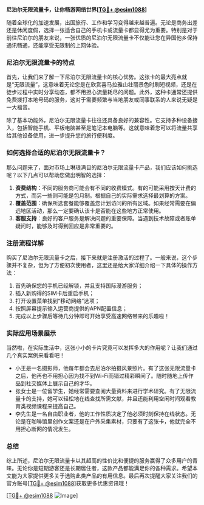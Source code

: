 **尼泊尔无限流量卡，让你畅游网络世界[[TG💪+ @esim1088](https://t.me/s/esim1088)]**

随着全球化的加速发展，出国旅行、工作和学习变得越来越普遍。无论是商务出差还是休闲度假，选择一张适合自己的手机卡或流量卡都显得尤为重要。特别是对于前往尼泊尔的朋友来说，一张优质的尼泊尔无限流量卡不仅能让您在异国他乡保持通讯畅通，还能享受无限制的上网体验。

### 尼泊尔无限流量卡的特点

首先，让我们来了解一下尼泊尔无限流量卡的核心优势。这张卡的最大亮点就是“无限流量”，这意味着无论您是在欣赏喜马拉雅山壮丽景色时刷短视频，还是在徒步过程中实时分享动态，都不用担心流量耗尽的问题。此外，这种卡通常还提供免费拨打本地号码的服务，这对于需要频繁与当地朋友或同事联系的人来说无疑是一大福音。

除了基本功能外，尼泊尔无限流量卡往往还具备良好的兼容性。它支持多种设备接入，包括智能手机、平板电脑甚至是笔记本电脑等。这就意味着您可以将流量共享给其他设备使用，进一步提升您的旅行便利度。

### 如何选择合适的尼泊尔无限流量卡？

那么问题来了，面对市场上琳琅满目的尼泊尔无限流量卡产品，我们应该如何挑选呢？以下几点可以帮助您做出明智的选择：

1. **资费结构**：不同的服务商可能会有不同的收费模式。有的可能采用按天计费的方式，而另一些则可能是包月制。根据自己的实际需求选择最划算的方案。
2. **覆盖范围**：确保所选套餐能够覆盖您计划访问的所有区域。如果经常需要在偏远地区活动，那么一定要确认该卡是否能在这些地方正常使用。
3. **客服支持**：良好的客户服务是解决问题的重要保障。当遇到技术故障或者账单疑问时，能够及时得到回应是非常重要的。

### 注册流程详解

购买了尼泊尔无限流量卡之后，接下来就是注册激活的过程了。一般来说，这个步骤并不复杂，但为了方便初次使用者，这里还是给大家详细介绍一下具体的操作方法：

1. 首先确保您的手机已经解锁，并且支持国际漫游服务；
2. 插入新购得的SIM卡后重启手机；
3. 打开设置菜单找到“移动网络”选项；
4. 按照屏幕提示输入运营商提供的APN配置信息；
5. 完成以上步骤后等待几分钟即可开始享受高速网络带来的乐趣啦！

### 实际应用场景展示

当然啦，在实际生活中，这张小小的卡片究竟可以发挥多大的作用呢？让我们通过几个真实案例来看看吧！

- 小王是一名摄影师，他每年都会去尼泊尔拍摄风景照片。有了这张无限流量卡之后，他再也不用担心因为找不到Wi-Fi而错过精彩瞬间了。随时随地上传作品到社交媒体上展示自己的才华。
- 张女士是一位留学生，她经常需要查阅大量资料来进行学术研究。有了无限流量卡的支持，她可以轻松地在线查找所需文献，并且还能利用空闲时间观看教育类视频课程来提高自己。
- 李先生是一名自由职业者，他的工作性质决定了他必须时刻保持在线状态。无论是在咖啡馆里创作文案还是在户外采集素材，只要有了这张卡，他就完全不用担心断网的情况发生。

### 总结

综上所述，尼泊尔无限流量卡以其超高的性价比和便捷的服务赢得了众多用户的青睐。无论你是短期游客还是长期居住者，这款产品都能满足你的各种需求。希望本文能为大家提供更多关于选购此类产品的有用信息。最后再次提醒大家关注我们的官方账号[[TG💪+ @esim1088](https://t.me/s/esim1088)]获取更多优惠资讯哦！

[[TG💪+ @esim1088](https://t.me/s/esim1088) ![Image](https://i.postimg.cc/4NQfJmqS/Snipaste-2025-05-13-00-14-12.png)]